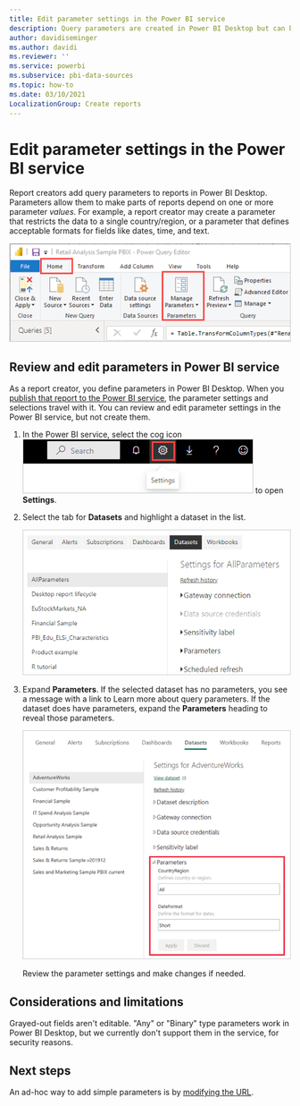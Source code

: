 ```yaml
---
title: Edit parameter settings in the Power BI service
description: Query parameters are created in Power BI Desktop but can be reviewed and updated in Power BI service
author: davidiseminger
ms.author: davidi
ms.reviewer: ''
ms.service: powerbi
ms.subservice: pbi-data-sources
ms.topic: how-to
ms.date: 03/10/2021
LocalizationGroup: Create reports
---
```

# Edit parameter settings in the Power BI service
Report creators add query parameters to reports in Power BI Desktop. Parameters allow them to make parts of reports depend on one or more parameter *values*. For example, a report creator may create a parameter that restricts the data to a single country/region, or a parameter that defines acceptable formats for fields like dates, time, and text.

![Home tab showing Manage Parameters option in Desktop](media/service-parameters/power-bi-manage-parameters.png)

## Review and edit parameters in Power BI service

As a report creator, you define parameters in Power BI Desktop. When you [publish that report to the Power BI service](../create-reports/desktop-upload-desktop-files.md), the parameter settings and selections travel with it. You can review and edit parameter settings in the Power BI service, but not create them.

1. In the Power BI service, select the cog icon ![cog icon](media/service-parameters/power-bi-cog.png) to open **Settings**.

2. Select the tab for **Datasets** and highlight a dataset in the list. 
    
    ![Settings window with Datasets tab selected](media/service-parameters/power-bi-select-dataset2.png)

3. Expand **Parameters**.  If the selected dataset has no parameters, you see a message with a link to Learn more about query parameters. If the dataset does have parameters, expand the **Parameters** heading to reveal those parameters. 

    ![Settings window with Parameters expanded](media/service-parameters/power-bi-settings.png)

    Review the parameter settings and make changes if needed.

## Considerations and limitations

Grayed-out fields aren't editable. "Any" or "Binary" type parameters work in Power BI Desktop, but we currently don't support them in the service, for security reasons.

## Next steps
An ad-hoc way to add simple parameters is by [modifying the URL](../collaborate-share/service-url-filters.md).
